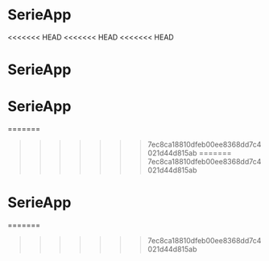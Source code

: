 # SerieApp
<<<<<<< HEAD
<<<<<<< HEAD
<<<<<<< HEAD
# SerieApp
# SerieApp
=======
>>>>>>> 7ec8ca18810dfeb00ee8368dd7c4021d44d815ab
=======
>>>>>>> 7ec8ca18810dfeb00ee8368dd7c4021d44d815ab
# SerieApp
=======
>>>>>>> 7ec8ca18810dfeb00ee8368dd7c4021d44d815ab

